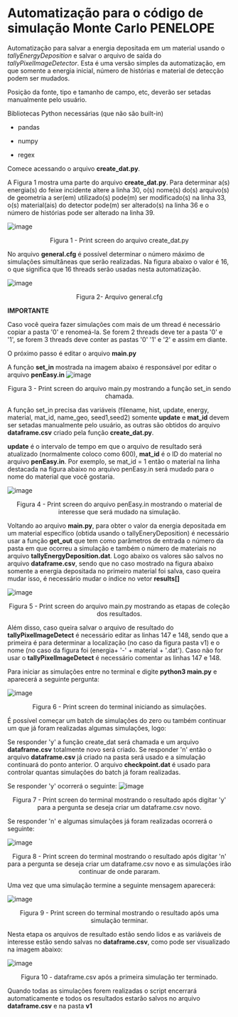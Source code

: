 # Automatização para o código de simulação Monte Carlo PENELOPE

Automatização para salvar a energia depositada em um material usando o _tallyEnergyDeposition_ e salvar o arquivo de saída do _tallyPixelImageDetector_.
Esta é uma versão simples da automatização, em que somente a energia inicial, número de histórias e material de detecção podem ser mudados.


Posição da fonte, tipo e tamanho de campo, etc, deverão ser setadas manualmente pelo usuário.


Bibliotecas Python necessárias (que não são built-in)

- pandas

- numpy

- regex


Comece acessando o arquivo **create_dat.py**.

A Figura 1 mostra uma parte do arquivo **create_dat.py**.
Para determinar a(s) energia(s) do feixe incidente altere a linha 30, o(s) nome(s) do(s) arquivo(s) de geometria a ser(em) utilizado(s) pode(m) ser modificado(s) na linha 33, o(s) material(ais) do detector pode(m) ser alterado(s) na linha 36 e o número de histórias pode ser alterado na linha 39.

![image](https://github.com/hitalorm/Automatizacao-Leticia/assets/32619150/ef3fd82d-9064-425a-bd27-613de4754a65)

<p align="center">
Figura 1 - Print screen do arquivo create_dat.py
</p>

No arquivo **general.cfg** é possível determinar o número máximo de simulações simultâneas que serão realizadas.
Na figura abaixo o valor é 16, o que significa que 16 threads serão usadas nesta automatização.

![image](https://github.com/hitalorm/Automatizacao-Leticia/assets/32619150/8621a028-c915-4585-b47f-5de0ccb0cde9)

<p align="center">
Figura 2- Arquivo general.cfg
</p>

**IMPORTANTE**

Caso você queira fazer simulações com mais de um thread é necessário copiar a pasta '0' e renomeá-la. Se forem 2 threads deve ter a pasta '0' e '1', se forem 3 threads deve conter as pastas '0' '1' e '2' e assim em diante.

O próximo passo é editar o arquivo **main.py**

A função **set_in** mostrada na imagem abaixo é responsável por editar o arquivo **penEasy.in**
![image](https://github.com/hitalorm/Automatizacao-Leticia/assets/32619150/98d11a65-2fbc-4070-9d26-5b92c71a0d12)

<p align="center">
Figura 3 - Print screen do arquivo main.py mostrando a função set_in sendo chamada.  
</p>

A função set_in precisa das variáveis (filename, hist, update, energy, material, mat_id, name_geo, seed1,seed2)
somente **update** e **mat_id** devem ser setadas manualmente pelo usuário, as outras são obtidos do arquivo **dataframe.csv** criado pela função **create_dat.py**.

**update** é o intervalo de tempo em que o arquivo de resultado será atualizado (normalmente coloco como 600), 
**mat_id** é o ID do material no arquivo **penEasy.in**. Por exemplo, se mat_id = 1 então o material na linha destacada na figura abaixo no arquivo penEasy.in será mudado para o nome do material que você gostaria.

![image](https://github.com/hitalorm/Automatizacao-Leticia/assets/32619150/98ee465f-7dbc-42e4-9c68-cd2eea9906e3)

<p align="center">
Figura 4 - Print screen do arquivo penEasy.in mostrando o material de interesse que será mudado na simulação.  
</p>


Voltando ao arquivo **main.py**, para obter o valor da energia depositada em um material específico (obtida usando o tallyEneryDeposition) é necessário usar a função **get_out** que tem como parâmetros de entrada o número da pasta em que ocorreu a simulação e também o número de materiais no arquivo **tallyEnergyDeposition.dat**.
Logo abaixo os valores são salvos no arquivo **dataframe.csv**, sendo que no caso mostrado na figura abaixo somente a energia depositada no primeiro material foi salva, caso queira mudar isso, é necessário mudar o índice no vetor **results[]**

![image](https://github.com/hitalorm/Automatizacao-Leticia/assets/32619150/9851c2aa-893f-4f28-9ee2-43c5e00b49f4)

<p align="center">
Figura 5 - Print screen do arquivo main.py mostrando as etapas de coleção dos resultados.  
</p>

Além disso, caso queira salvar o arquivo de resultado do **tallyPixelImageDetect** é necessário editar as linhas 147 e 148, sendo que a primeira é para determinar a localização (no caso da figura pasta v1) e o nome (no caso da figura foi (energia+ '-' + material + '.dat'). Caso não for usar o **tallyPixelImageDetect** é necessário comentar as linhas 147 e 148.

Para iniciar as simulações entre no terminal e digite **python3 main.py** e aparecerá a seguinte pergunta:

![image](https://github.com/hitalorm/Automatizacao-Leticia/assets/32619150/7aa49973-8160-4ab6-bca6-b2f2dceb22d6)

<p align="center">
Figura 6 - Print screen do terminal iniciando as simulações.  
</p>


É possível começar um batch de simulações do zero ou também continuar um que já foram realizadas algumas simulações, logo:

Se responder 'y' a função create_dat será chamada e um arquivo **dataframe.csv** totalmente novo será criado.
Se responder 'n' então o arquivo **dataframe.csv** já criado na pasta será usado e a simulação continuará do ponto anterior. O arquivo **checkpoint.dat** é usado para controlar quantas simulações do batch já foram realizadas.

Se responder 'y' ocorrerá o seguinte:
![image](https://github.com/hitalorm/Automatizacao-Leticia/assets/32619150/38ae4b4a-9fc7-4d08-87fd-bbaf4ce11561)

<p align="center">
Figura 7 - Print screen do terminal mostrando o resultado após digitar 'y' para a pergunta se deseja criar um dataframe.csv novo.  
</p>


Se responder 'n' e algumas simulações já foram realizadas ocorrerá o seguinte:

![image](https://github.com/hitalorm/Automatizacao-Leticia/assets/32619150/e00c415c-cc51-4ce7-af7f-8e700d741f16)

<p align="center">
Figura 8 - Print screen do terminal mostrando o resultado após digitar 'n' para a pergunta se deseja criar um dataframe.csv novo e as simulações irão continuar de onde pararam.  
</p>



Uma vez que uma simulação termine a seguinte mensagem aparecerá:

![image](https://github.com/hitalorm/Automatizacao-Leticia/assets/32619150/2bb0b926-0b86-4460-9eef-9efa1865ed4c)

<p align="center">
Figura 9 - Print screen do terminal mostrando o resultado após uma simulação terminar.  
</p>


Nesta etapa os arquivos de resultado estão sendo lidos e as variáveis de interesse estão sendo salvas no **dataframe.csv**, como pode ser visualizado na imagem abaixo:

![image](https://github.com/hitalorm/Automatizacao-Leticia/assets/32619150/955548ca-056f-4b31-aaae-9acebed45583)

<p align="center">
Figura 10 - dataframe.csv após a primeira simulação ter terminado.  
</p>


Quando todas as simulações forem realizadas o script encerrará automaticamente e todos os resultados estarão salvos no arquivo **dataframe.csv** e na pasta **v1**





